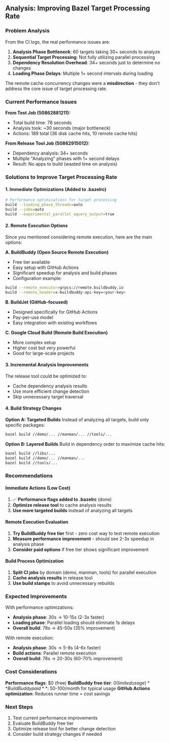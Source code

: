 ## Analysis: Improving Bazel Target Processing Rate

### Problem Analysis

From the CI logs, the real performance issues are:

1. **Analysis Phase Bottleneck**: 60 targets taking 30+ seconds to analyze
2. **Sequential Target Processing**: Not fully utilizing parallel processing 
3. **Dependency Resolution Overhead**: 34+ seconds just to determine no changes
4. **Loading Phase Delays**: Multiple 1+ second intervals during loading

The remote cache concurrency changes were a **misdirection** - they don't address the core issue of target processing rate.

### Current Performance Issues

**From Test Job (50862881211):**
- Total build time: 78 seconds
- Analysis took: ~30 seconds (major bottleneck)
- Actions: 189 total (36 disk cache hits, 10 remote cache hits)

**From Release Tool Job (50862915012):**
- Dependency analysis: 34+ seconds 
- Multiple "Analyzing" phases with 1+ second delays
- Result: No apps to build (wasted time on analysis)

### Solutions to Improve Target Processing Rate

#### 1. **Immediate Optimizations (Added to .bazelrc)**
```bash
# Performance optimizations for target processing  
build --loading_phase_threads=auto
build --jobs=auto
build --experimental_parallel_aquery_output=true
```

#### 2. **Remote Execution Options**

Since you mentioned considering remote execution, here are the main options:

**A. BuildBuddy (Open Source Remote Execution)**
- Free tier available
- Easy setup with GitHub Actions
- Significant speedup for analysis and build phases
- Configuration example:
```bash
build --remote_executor=grpcs://remote.buildbuddy.io
build --remote_header=x-buildbuddy-api-key=<your-key>
```

**B. BuildJet (GitHub-focused)**
- Designed specifically for GitHub Actions
- Pay-per-use model
- Easy integration with existing workflows

**C. Google Cloud Build (Remote Build Execution)**
- More complex setup
- Higher cost but very powerful
- Good for large-scale projects

#### 3. **Incremental Analysis Improvements**

The release tool could be optimized to:
- Cache dependency analysis results
- Use more efficient change detection
- Skip unnecessary target traversal

#### 4. **Build Strategy Changes**

**Option A: Targeted Builds**
Instead of analyzing all targets, build only specific packages:
```bash
bazel build //demo/... //manman/... //tools/...
```

**Option B: Layered Builds** 
Build in dependency order to maximize cache hits:
```bash
bazel build //libs/...
bazel build //demo/... //manman/...
bazel build //tools/...
```

### Recommendations

#### Immediate Actions (Low Cost)
1. ✅ **Performance flags added to .bazelrc** (done)
2. **Optimize release tool** to cache analysis results
3. **Use more targeted builds** instead of analyzing all targets

#### Remote Execution Evaluation
1. **Try BuildBuddy free tier** first - zero cost way to test remote execution
2. **Measure performance improvement** - should see 2-3x speedup in analysis phase
3. **Consider paid options** if free tier shows significant improvement

#### Build Process Optimization
1. **Split CI jobs** by domain (demo, manman, tools) for parallel execution
2. **Cache analysis results** in release tool
3. **Use build stamps** to avoid unnecessary rebuilds

### Expected Improvements

With performance optimizations:
- **Analysis phase**: 30s → 10-15s (2-3x faster)
- **Loading phase**: Parallel loading should eliminate 1s delays
- **Overall build**: 78s → 45-50s (35% improvement)

With remote execution:
- **Analysis phase**: 30s → 5-8s (4-6x faster)  
- **Build actions**: Parallel remote execution
- **Overall build**: 78s → 20-30s (60-70% improvement)

### Cost Considerations

**Performance flags**: $0 (free)
**BuildBuddy free tier**: $0 (limited usage)
**BuildBuddy paid**: ~$50-100/month for typical usage
**GitHub Actions optimization**: Reduces runner time = cost savings

### Next Steps

1. Test current performance improvements
2. Evaluate BuildBuddy free tier
3. Optimize release tool for better change detection
4. Consider build strategy changes if needed